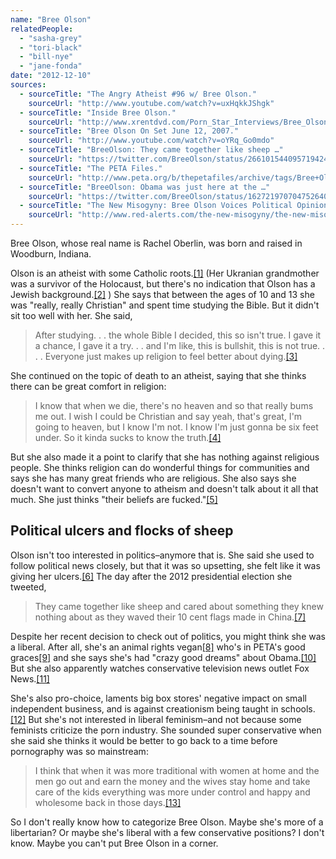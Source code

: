 ```yaml
---
name: "Bree Olson"
relatedPeople:
  - "sasha-grey"
  - "tori-black"
  - "bill-nye"
  - "jane-fonda"
date: "2012-12-10"
sources:
  - sourceTitle: "The Angry Atheist #96 w/ Bree Olson."
    sourceUrl: "http://www.youtube.com/watch?v=uxHqkkJShgk"
  - sourceTitle: "Inside Bree Olson."
    sourceUrl: "http://www.xrentdvd.com/Porn_Star_Interviews/Bree_Olson.html"
  - sourceTitle: "Bree Olson On Set June 12, 2007."
    sourceUrl: "http://www.youtube.com/watch?v=oYRq_Go0mdo"
  - sourceTitle: "BreeOlson: They came together like sheep …"
    sourceUrl: "https://twitter.com/BreeOlson/status/266101544095719424"
  - sourceTitle: "The PETA Files."
    sourceUrl: "http://www.peta.org/b/thepetafiles/archive/tags/Bree+Olson/default.aspx"
  - sourceTitle: "BreeOlson: Obama was just here at the …"
    sourceUrl: "https://twitter.com/BreeOlson/status/162721970704752640"
  - sourceTitle: "The New Misogyny: Bree Olson Voices Political Opinion, \"Liberal\" Followers Call Her Whore."
    sourceUrl: "http://www.red-alerts.com/the-new-misogyny/the-new-misogyny-bree-olson-voices-political-opinion-liberal-followers-call-her-whore/"
---
```


Bree Olson, whose real name is Rachel Oberlin, was born and raised in Woodburn, Indiana.

Olson is an atheist with some Catholic roots.<a class="source-citation" href="#http://www.youtube.com/watch?v=uxHqkkJShgk" title="The Angry Atheist #96 w/ Bree Olson.">[1]</a> (Her Ukranian grandmother was a survivor of the Holocaust, but there's no indication that Olson has a Jewish background.<a class="source-citation" href="#http://www.xrentdvd.com/Porn_Star_Interviews/Bree_Olson.html" title="Inside Bree Olson.">[2]</a> ) She says that between the ages of 10 and 13 she was "really, really Christian" and spent time studying the Bible. But it didn't sit too well with her. She said,

>After studying. . . the whole Bible I decided, this so isn't true. I gave it a chance, I gave it a try. . . and I'm like, this is bullshit, this is not true. . . . Everyone just makes up religion to feel better about dying.<a class="source-citation" href="#http://www.youtube.com/watch?v=oYRq_Go0mdo" title="Bree Olson On Set June 12, 2007.">[3]</a>

She continued on the topic of death to an atheist, saying that she thinks there can be great comfort in religion:

>I know that when we die, there's no heaven and so that really bums me out. I wish I could be Christian and say yeah, that's great, I'm going to heaven, but I know I'm not. I know I'm just gonna be six feet under. So it kinda sucks to know the truth.<a class="source-citation" href="#http://www.youtube.com/watch?v=oYRq_Go0mdo" title="Bree Olson On Set June 12, 2007.">[4]</a>

But she also made it a point to clarify that she has nothing against religious people. She thinks religion can do wonderful things for communities and says she has many great friends who are religious. She also says she doesn't want to convert anyone to atheism and doesn't talk about it all that much. She just thinks "their beliefs are fucked."<a class="source-citation" href="#http://www.youtube.com/watch?v=oYRq_Go0mdo" title="Bree Olson On Set June 12, 2007.">[5]</a>

## Political ulcers and flocks of sheep

Olson isn't too interested in politics–anymore that is. She said she used to follow political news closely, but that it was so upsetting, she felt like it was giving her ulcers.<a class="source-citation" href="#http://www.youtube.com/watch?v=uxHqkkJShgk" title="The Angry Atheist #96 w/ Bree Olson.">[6]</a> The day after the 2012 presidential election she tweeted,

>They came together like sheep and cared about something they knew nothing about as they waved their 10 cent flags made in China.<a class="source-citation" href="#https://twitter.com/BreeOlson/status/266101544095719424" title="BreeOlson: They came together like sheep …">[7]</a>

Despite her recent decision to check out of politics, you might think she was a liberal. After all, she's an animal rights vegan<a class="source-citation" href="#http://www.youtube.com/watch?v=uxHqkkJShgk" title="The Angry Atheist #96 w/ Bree Olson.">[8]</a> who's in PETA's good graces<a class="source-citation" href="#http://www.peta.org/b/thepetafiles/archive/tags/Bree+Olson/default.aspx" title="The PETA Files.">[9]</a> and she says she's had "crazy good dreams" about Obama.<a class="source-citation" href="#https://twitter.com/BreeOlson/status/162721970704752640" title="BreeOlson: Obama was just here at the …">[10]</a> But she also apparently watches conservative television news outlet Fox News.<a class="source-citation" href="#http://www.red-alerts.com/the-new-misogyny/the-new-misogyny-bree-olson-voices-political-opinion-liberal-followers-call-her-whore/" title="The New Misogyny: Bree Olson Voices Political Opinion, &quot;Liberal&quot; Followers Call Her Whore.">[11]</a>

She's also pro-choice, laments big box stores' negative impact on small independent business, and is against creationism being taught in schools.<a class="source-citation" href="#http://www.youtube.com/watch?v=uxHqkkJShgk" title="The Angry Atheist #96 w/ Bree Olson.">[12]</a> But she's not interested in liberal feminism–and not because some feminists criticize the porn industry. She sounded super conservative when she said she thinks it would be better to go back to a time before pornography was so mainstream:

>I think that when it was more traditional with women at home and the men go out and earn the money and the wives stay home and take care of the kids everything was more under control and happy and wholesome back in those days.<a class="source-citation" href="#http://www.xrentdvd.com/Porn_Star_Interviews/Bree_Olson.html" title="Inside Bree Olson.">[13]</a>

So I don't really know how to categorize Bree Olson. Maybe she's more of a libertarian? Or maybe she's liberal with a few conservative positions? I don't know. Maybe you can't put Bree Olson in a corner.